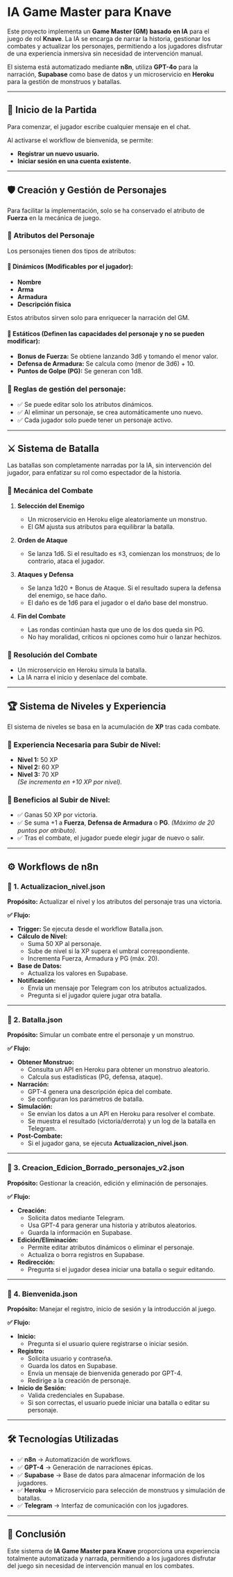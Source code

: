 # IA Game Master para Knave

Este proyecto implementa un **Game Master (GM) basado en IA** para el juego de rol **Knave**. La IA se encarga de narrar la historia, gestionar los combates y actualizar los personajes, permitiendo a los jugadores disfrutar de una experiencia inmersiva sin necesidad de intervención manual.

El sistema está automatizado mediante **n8n**, utiliza **GPT-4o** para la narración, **Supabase** como base de datos y un microservicio en **Heroku** para la gestión de monstruos y batallas.

---

## 📌 Inicio de la Partida

Para comenzar, el jugador escribe cualquier mensaje en el chat.

Al activarse el workflow de bienvenida, se permite:
- **Registrar un nuevo usuario.**
- **Iniciar sesión en una cuenta existente.**

---

## 🛡️ Creación y Gestión de Personajes

Para facilitar la implementación, solo se ha conservado el atributo de **Fuerza** en la mecánica de juego.

### 📍 Atributos del Personaje

Los personajes tienen dos tipos de atributos:

#### 🔹 Dinámicos (Modificables por el jugador):
- **Nombre**
- **Arma**
- **Armadura**
- **Descripción física**

Estos atributos sirven solo para enriquecer la narración del GM.

#### 🔹 Estáticos (Definen las capacidades del personaje y no se pueden modificar):
- **Bonus de Fuerza:** Se obtiene lanzando 3d6 y tomando el menor valor.
- **Defensa de Armadura:** Se calcula como (menor de 3d6) + 10.
- **Puntos de Golpe (PG):** Se generan con 1d8.

### 📌 Reglas de gestión del personaje:
- ✅ Se puede editar solo los atributos dinámicos.
- ✅ Al eliminar un personaje, se crea automáticamente uno nuevo.
- ✅ Cada jugador solo puede tener un personaje activo.

---

## ⚔️ Sistema de Batalla

Las batallas son completamente narradas por la IA, sin intervención del jugador, para enfatizar su rol como espectador de la historia.

### 📍 Mecánica del Combate

1. **Selección del Enemigo**
   - Un microservicio en Heroku elige aleatoriamente un monstruo.
   - El GM ajusta sus atributos para equilibrar la batalla.

2. **Orden de Ataque**
   - Se lanza 1d6. Si el resultado es ≤3, comienzan los monstruos; de lo contrario, ataca el jugador.

3. **Ataques y Defensa**
   - Se lanza 1d20 + Bonus de Ataque. Si el resultado supera la defensa del enemigo, se hace daño.
   - El daño es de 1d6 para el jugador o el daño base del monstruo.

4. **Fin del Combate**
   - Las rondas continúan hasta que uno de los dos queda sin PG.
   - No hay moralidad, críticos ni opciones como huir o lanzar hechizos.

### 📌 Resolución del Combate

- Un microservicio en Heroku simula la batalla.
- La IA narra el inicio y desenlace del combate.

---

## 🏆 Sistema de Niveles y Experiencia

El sistema de niveles se basa en la acumulación de **XP** tras cada combate.

### 🔹 Experiencia Necesaria para Subir de Nivel:
- **Nivel 1:** 50 XP
- **Nivel 2:** 60 XP
- **Nivel 3:** 70 XP  
  *(Se incrementa en +10 XP por nivel).*

### 🔹 Beneficios al Subir de Nivel:
- ✅ Ganas 50 XP por victoria.
- ✅ Se suma +1 a **Fuerza**, **Defensa de Armadura** o **PG**. *(Máximo de 20 puntos por atributo).*
- ✅ Tras el combate, el jugador puede elegir jugar de nuevo o salir.

---

## ⚙️ Workflows de n8n

### 📌 1. Actualizacion_nivel.json

**Propósito:** Actualizar el nivel y los atributos del personaje tras una victoria.

**✅ Flujo:**
- **Trigger:** Se ejecuta desde el workflow Batalla.json.
- **Cálculo de Nivel:**
  - Suma 50 XP al personaje.
  - Sube de nivel si la XP supera el umbral correspondiente.
  - Incrementa Fuerza, Armadura y PG (máx. 20).
- **Base de Datos:**
  - Actualiza los valores en Supabase.
- **Notificación:**
  - Envía un mensaje por Telegram con los atributos actualizados.
  - Pregunta si el jugador quiere jugar otra batalla.

---

### 📌 2. Batalla.json

**Propósito:** Simular un combate entre el personaje y un monstruo.

**✅ Flujo:**
- **Obtener Monstruo:**
  - Consulta un API en Heroku para obtener un monstruo aleatorio.
  - Calcula sus estadísticas (PG, defensa, ataque).
- **Narración:**
  - GPT-4 genera una descripción épica del combate.
  - Se configuran los parámetros de batalla.
- **Simulación:**
  - Se envían los datos a un API en Heroku para resolver el combate.
  - Se muestra el resultado (victoria/derrota) y un log de la batalla en Telegram.
- **Post-Combate:**
  - Si el jugador gana, se ejecuta **Actualizacion_nivel.json**.

---

### 📌 3. Creacion_Edicion_Borrado_personajes_v2.json

**Propósito:** Gestionar la creación, edición y eliminación de personajes.

**✅ Flujo:**
- **Creación:**
  - Solicita datos mediante Telegram.
  - Usa GPT-4 para generar una historia y atributos aleatorios.
  - Guarda la información en Supabase.
- **Edición/Eliminación:**
  - Permite editar atributos dinámicos o eliminar el personaje.
  - Actualiza o borra registros en Supabase.
- **Redirección:**
  - Pregunta si el jugador desea iniciar una batalla o seguir editando.

---

### 📌 4. Bienvenida.json

**Propósito:** Manejar el registro, inicio de sesión y la introducción al juego.

**✅ Flujo:**
- **Inicio:**
  - Pregunta si el usuario quiere registrarse o iniciar sesión.
- **Registro:**
  - Solicita usuario y contraseña.
  - Guarda los datos en Supabase.
  - Envía un mensaje de bienvenida generado por GPT-4.
  - Redirige a la creación de personaje.
- **Inicio de Sesión:**
  - Valida credenciales en Supabase.
  - Si son correctas, el usuario puede iniciar una batalla o editar su personaje.

---

## 🛠️ Tecnologías Utilizadas

- ✅ **n8n** → Automatización de workflows.
- ✅ **GPT-4** → Generación de narraciones épicas.
- ✅ **Supabase** → Base de datos para almacenar información de los jugadores.
- ✅ **Heroku** → Microservicio para selección de monstruos y simulación de batallas.
- ✅ **Telegram** → Interfaz de comunicación con los jugadores.

---

## 🚀 Conclusión

Este sistema de **IA Game Master para Knave** proporciona una experiencia totalmente automatizada y narrada, permitiendo a los jugadores disfrutar del juego sin necesidad de intervención manual en los combates.

